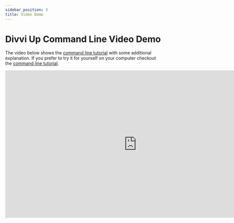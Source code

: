 ```yaml
---
sidebar_position: 3
title: Video Demo
---
```


# Divvi Up Command Line Video Demo

The video below shows the [command line tutorial](./command-line-tutorial) with
some additional explanation. If you prefer to try it for yourself on your
computer checkout the [command line tutorial](./command-line-tutorial).

<iframe width="840" height="473" src="https://www.youtube.com/embed/QC5rH4FO6fw" title="YouTube video player" frameborder="0" allow="accelerometer; autoplay; clipboard-write; encrypted-media; gyroscope; picture-in-picture; web-share" referrerpolicy="strict-origin-when-cross-origin" allowfullscreen></iframe>
